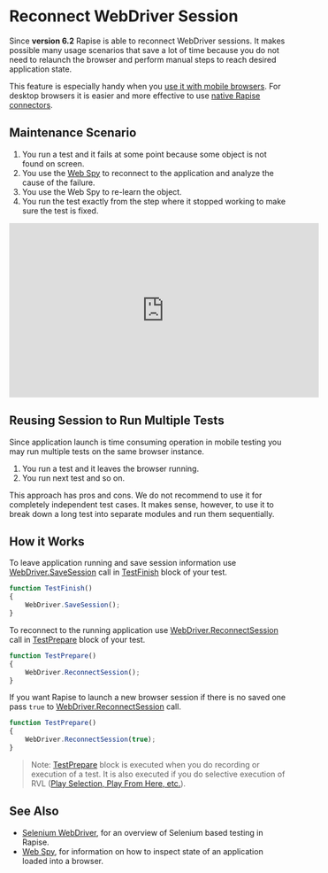 # Reconnect WebDriver Session

Since **version 6.2** Rapise is able to reconnect WebDriver sessions. It makes possible many usage scenarios that save a lot of time because you do not need to relaunch the browser and perform manual steps to reach desired application state.

This feature is especially handy when you [use it with mobile browsers](https://www.inflectra.com/Support/KnowledgeBase/KB278.aspx). For desktop browsers it is easier and more effective to use [native Rapise connectors](setting_up_web_browsers.md).

## Maintenance Scenario

1. You run a test and it fails at some point because some object is not found on screen.
2. You use the [Web Spy](web_spy.md) to reconnect to the application and analyze the cause of the failure.
3. You use the Web Spy to re-learn the object.
4. You run the test exactly from the step where it stopped working to make sure the test is fixed.

<iframe width="560" height="315" src="https://www.youtube.com/embed/XwFwj6ihzq4" frameborder="0" allow="accelerometer; autoplay; encrypted-media; gyroscope; picture-in-picture" allowfullscreen></iframe>

## Reusing Session to Run Multiple Tests

Since application launch is time consuming operation in mobile testing you may run multiple tests on the same browser instance.

1. You run a test and it leaves the browser running.
2. You run next test and so on.

This approach has pros and cons. We do not recommend to use it for completely independent test cases. It makes sense, however, to use it to break down a long test into separate modules and run them sequentially.

## How it Works

To leave application running and save session information use [WebDriver.SaveSession](/Libraries/WebDriver/#SaveSession) call in [TestFinish](understanding_the_script.md) block of your test.

```javascript
function TestFinish()
{
    WebDriver.SaveSession();
}
```

To reconnect to the running application use [WebDriver.ReconnectSession](/Libraries/WebDriver/#ReconnectSession) call in [TestPrepare](understanding_the_script.md) block of your test.

```javascript
function TestPrepare()
{
    WebDriver.ReconnectSession();
}
```

If you want Rapise to launch a new browser session if there is no saved one pass `true` to [WebDriver.ReconnectSession](/Libraries/WebDriver/#ReconnectSession) call.

```javascript
function TestPrepare()
{
    WebDriver.ReconnectSession(true);
}
```

> Note: [TestPrepare](understanding_the_script.md)  block is executed when you do recording or execution of a test. It is also executed if you do selective execution of RVL ([Play Selection, Play From Here, etc.](rvl_editor.md#context-menu)).

## See Also

- [Selenium WebDriver](selenium_webdriver.md), for an overview of Selenium based testing in Rapise.
- [Web Spy](web_spy.md), for information on how to inspect state of an application loaded into a browser.